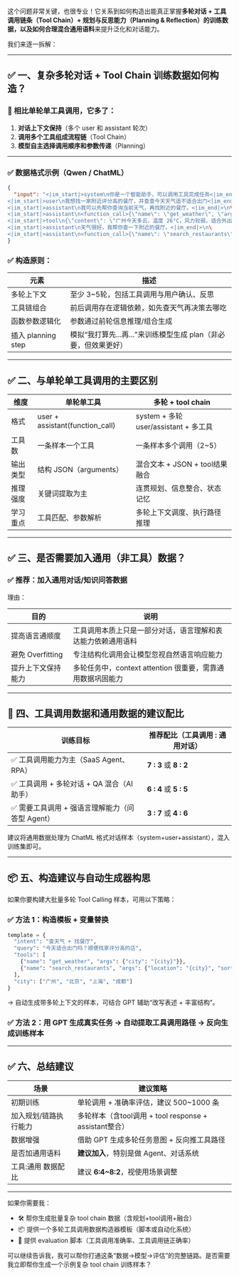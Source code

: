 这个问题非常关键，也很专业！它关系到如何构造出能真正掌握**多轮对话 + 工具调用链条（Tool Chain）+ 规划与反思能力（Planning & Reflection）**的训练数据，以及如何**合理混合通用语料**来提升泛化和对话能力。

我们来逐一拆解：

---

## ✅ 一、**复杂多轮对话 + Tool Chain 训练数据如何构造？**

### 📌 相比单轮单工具调用，它多了：
1. **对话上下文保持**（多个 user 和 assistant 轮次）
2. **调用多个工具组成流程链**（Tool Chain）
3. **模型自主选择调用顺序和参数传递**（Planning）

---

### ✅ 数据格式示例（Qwen / ChatML）

```json
{
  "input": "<|im_start|>system\n你是一个智能助手，可以调用工具完成任务<|im_end|>\n\
<|im_start|>user\n我想找一家附近评分高的餐厅，并查查今天天气适不适合出门<|im_end|>\n\
<|im_start|>assistant\n我可以先帮你查询当前天气，再找附近的餐厅。<|im_end|>\n\
<|im_start|>assistant\n<function_call>{\"name\": \"get_weather\", \"arguments\": {\"city\": \"广州\"}}</function_call><|im_end|>\n\
<|im_start|>tool\n{\"content\": \"广州今天多云，温度 26°C，风力较弱，适合外出\"}<|im_end|>\n\
<|im_start|>assistant\n天气很好，我帮你查一下附近的餐厅。<|im_end|>\n\
<|im_start|>assistant\n<function_call>{\"name\": \"search_restaurants\", \"arguments\": {\"location\": \"广州\", \"sort_by\": \"rating\"}}</function_call><|im_end|>"
}
```

### ✅ 构造原则：

| 元素 | 描述 |
|------|------|
| 多轮上下文 | 至少 3~5轮，包括工具调用与用户确认、反思 |
| 工具链组合 | 前后调用存在逻辑依赖，如先查天气再决策去哪吃 |
| 函数参数逻辑化 | 参数通过前轮信息推理/组合生成 |
| 插入 planning step | 模拟“我打算先...再...”来训练模型生成 plan（非必要，但效果更好） |

---

## ✅ 二、与单轮单工具调用的主要区别

| 维度 | 单轮单工具 | 多轮 + tool chain |
|------|------------|--------------------|
| 格式 | user + assistant(function_call) | system + 多轮 user/assistant + 多工具 |
| 工具数 | 一条样本一个工具 | 一条样本多个调用（2~5） |
| 输出类型 | 结构 JSON（arguments） | 混合文本 + JSON + tool结果融合 |
| 推理强度 | 关键词提取为主 | 连贯规划、信息整合、状态记忆 |
| 学习重点 | 工具匹配、参数解析 | 多轮上下文调度、执行路径推理 |

---

## ✅ 三、是否需要加入通用（非工具）数据？

### ✅ 推荐：**加入通用对话/知识问答数据**

理由：

| 目的 | 说明 |
|------|------|
| 提高语言通顺度 | 工具调用本质上只是一部分对话，语言理解和表达能力依赖通用语料 |
| 避免 Overfitting | 专注结构化调用会让模型忽视自然语言响应能力 |
| 提升上下文保持能力 | 多轮任务中，context attention 很重要，需靠通用数据巩固能力 |

---

## 🔧 四、工具调用数据和通用数据的建议配比

| 训练目标 | 推荐配比（工具调用 : 通用对话） |
|----------|--------------------------------|
| ✅ 工具调用能力为主（SaaS Agent、RPA） |  **7 : 3** 或 **8 : 2** |
| ✅ 工具调用 + 多轮对话 + QA 混合（AI 助手） | **6 : 4** 或 **5 : 5** |
| ✅ 需要工具调用 + 强语言理解能力（问答型 Agent） | **3 : 7** 或 **4 : 6** |

建议将通用数据处理为 ChatML 格式对话样本（system+user+assistant），混入训练集即可。

---

## 📦 五、构造建议与自动生成器构思

如果你要构建大批量多轮 Tool Calling 样本，可用以下策略：

### ✅ 方法 1：构造模板 + 变量替换
```python
template = {
  "intent": "查天气 + 找餐厅",
  "query": "今天适合出门吗？顺便找家评分高的店",
  "tools": [
    {"name": "get_weather", "args": {"city": "{city}"}},
    {"name": "search_restaurants", "args": {"location": "{city}", "sort_by": "rating"}}
  ],
  "city": ["广州", "北京", "上海", "成都"]
}
```

→ 自动生成带多轮上下文的样本，可结合 GPT 辅助“改写表述 + 丰富结构”。

### ✅ 方法 2：用 GPT 生成真实任务 → 自动提取工具调用路径 → 反向生成训练样本

---

## ✅ 六、总结建议

| 场景 | 建议策略 |
|------|----------|
| 初期训练 | 单轮调用 + 准确率评估，建议 500~1000 条 |
| 加入规划/链路执行能力 | 多轮样本（含tool调用 + tool response + assistant整合） |
| 数据增强 | 借助 GPT 生成多轮任务意图 + 反向推工具路径 |
| 是否加通用语料 | **建议加入**，特别是做 Agent、对话系统 |
| 工具:通用 数据配比 | 建议 **6:4~8:2**，视使用场景调整 |

---

如果你需要我：
- 🛠️ 帮你生成批量复杂 tool chain 数据（含规划+tool调用+融合）
- 📦 提供一个多轮工具调用数据构造器模板（脚本或自动化系统）
- 🧪 提供 evaluation 脚本（工具调用准确率、工具调用链正确率）

可以继续告诉我，我可以帮你打通这条“数据→模型→评估”的完整链路。是否需要我立即帮你生成一个示例复杂 tool chain 训练样本？

